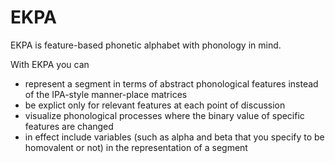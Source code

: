 # EKPA
EKPA is feature-based phonetic alphabet with phonology in mind. 

With EKPA you can
* represent a segment in terms of abstract phonological features instead of the IPA-style manner-place matrices
* be explict only for relevant features at each point of discussion 
* visualize phonological processes where the binary value of specific features are changed 
* in effect include variables (such as alpha and beta that you specify to be homovalent or not) in the representation of a segment
